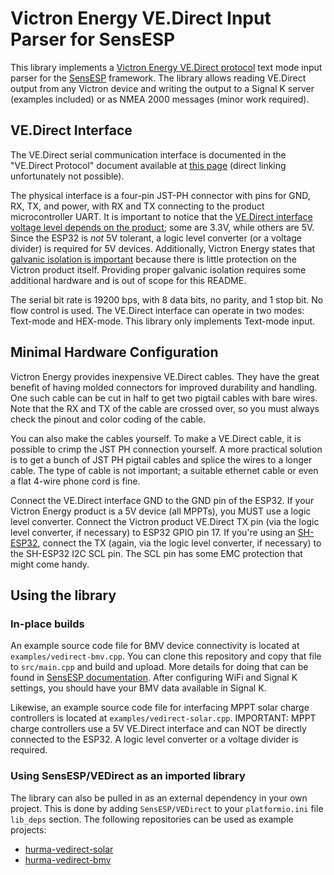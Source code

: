
# Victron Energy VE.Direct Input Parser for SensESP

This library implements a [Victron Energy VE.Direct protocol](https://www.victronenergy.com/live/vedirect_protocol:faq) text mode input parser for
the [SensESP](https://signalk.org/SensESP/) framework.
The library allows reading VE.Direct output from any Victron device and writing the output to a Signal K server (examples included) or as NMEA 2000 messages (minor work required).

## VE.Direct Interface

The VE.Direct serial communication interface is documented in the "VE.Direct Protocol" document available at [this page](https://www.victronenergy.com/support-and-downloads/technical-information) (direct linking unfortunately not possible).

The physical interface is a four-pin JST-PH connector with pins for GND, RX, TX, and power, with RX and TX connecting to the product microcontroller UART.
It is important to notice that the [VE.Direct interface voltage level depends on the product](https://www.victronenergy.com/live/vedirect_protocol:faq#q4is_the_vedirect_interface_33_or_5v); some are 3.3V, while others are 5V.
Since the ESP32 is _not_ 5V tolerant, a logic level converter (or a voltage divider) is required for 5V devices.
Additionally, Victron Energy states that [galvanic isolation is important](https://www.victronenergy.com/live/vedirect_protocol:faq#introduction) because there is little protection on the Victron product itself.
Providing proper galvanic isolation requires some additional hardware and is out of scope for this README.

The serial bit rate is 19200 bps, with 8 data bits, no parity, and 1 stop bit.
No flow control is used.
The VE.Direct interface can operate in two modes: Text-mode and HEX-mode.
This library only implements Text-mode input.

## Minimal Hardware Configuration

Victron Energy provides inexpensive VE.Direct cables.
They have the great benefit of having molded connectors for improved durability and handling.
One such cable can be cut in half to get two pigtail cables with bare wires.
Note that the RX and TX of the cable are crossed over, so you must always check the pinout and color coding of the cable.

You can also make the cables yourself.
To make a VE.Direct cable, it is possible to crimp the JST PH connection yourself.
A more practical solution is to get a bunch of JST PH pigtail cables and splice the wires to a longer cable.
The type of cable is not important; a suitable ethernet cable or even a flat 4-wire phone cord is fine.

Connect the VE.Direct interface GND to the GND pin of the ESP32.
If your Victron Energy product is a 5V device (all MPPTs), you MUST use a logic level converter.
Connect the Victron product VE.Direct TX pin (via the logic level converter, if necessary) to ESP32 GPIO pin 17.
If you're using an [SH-ESP32](https://hatlabs.github.io/sh-esp32/), connect the TX (again, via the logic level converter, if necessary) to the SH-ESP32 I2C SCL pin.
The SCL pin has some EMC protection that might come handy.

## Using the library

### In-place builds

An example source code file for BMV device connectivity is located at `examples/vedirect-bmv.cpp`.
You can clone this repository and copy that file to `src/main.cpp` and build and upload.
More details for doing that can be found in [SensESP documentation](https://signalk.org/SensESP/pages/getting_started/). After configuring WiFi and Signal K settings, you should have your BMV data available in Signal K.

Likewise, an example source code file for interfacing MPPT solar charge controllers is located at `examples/vedirect-solar.cpp`.
IMPORTANT: MPPT charge controllers use a 5V VE.Direct interface and can NOT be directly connected to the ESP32.
A logic level converter or a voltage divider is required.

### Using SensESP/VEDirect as an imported library

The library can also be pulled in as an external dependency in your own project.
This is done by adding `SensESP/VEDirect` to your `platformio.ini` file `lib_deps` section.
The following repositories can be used as example projects:

- [hurma-vedirect-solar](https://github.com/mairas/hurma-vedirect-solar)
- [hurma-vedirect-bmv](https://github.com/mairas/hurma-vedirect-bmv)

